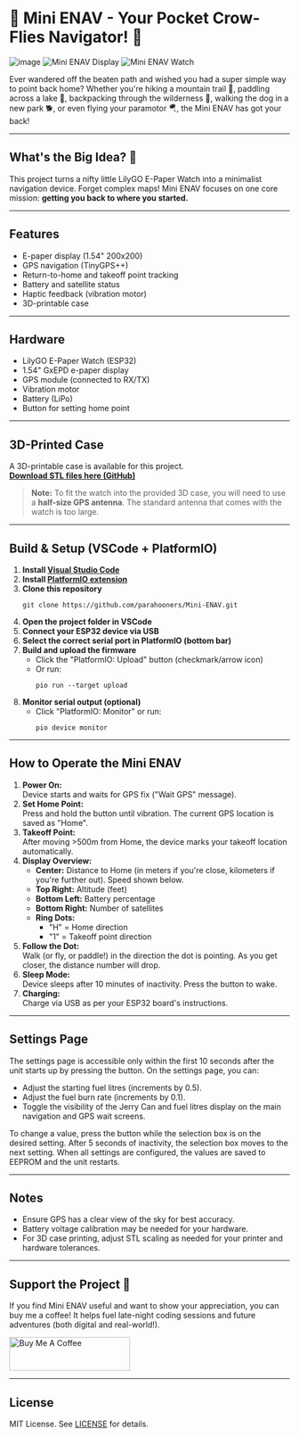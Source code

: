 # 🧭 Mini ENAV - Your Pocket Crow-Flies Navigator! 🧭

![image](https://github.com/Matt-Builder/Mini-ENAV/assets/101741817/9301517d-9378-428d-864c-731024342442)
![Mini ENAV Display](https://github.com/parahooners/Mini-ENAV/blob/main/include/Photos/image0.png?raw=true)
![Mini ENAV Watch](https://github.com/parahooners/Mini-ENAV/blob/main/include/Photos/image1.jpeg?raw=true)

Ever wandered off the beaten path and wished you had a super simple way to point back home? Whether you're hiking a mountain trail 🌲, paddling across a lake 🛶, backpacking through the wilderness 🎒, walking the dog in a new park 🐕, or even flying your paramotor 🪂, the Mini ENAV has got your back!

---

## What's the Big Idea? 🤔

This project turns a nifty little LilyGO E-Paper Watch into a minimalist navigation device. Forget complex maps! Mini ENAV focuses on one core mission: **getting you back to where you started.**

---

## Features

- E-paper display (1.54" 200x200)
- GPS navigation (TinyGPS++)
- Return-to-home and takeoff point tracking
- Battery and satellite status
- Haptic feedback (vibration motor)
- 3D-printable case

---

## Hardware

- LilyGO E-Paper Watch (ESP32)
- 1.54" GxEPD e-paper display
- GPS module (connected to RX/TX)
- Vibration motor
- Battery (LiPo)
- Button for setting home point

---

## 3D-Printed Case

A 3D-printable case is available for this project.  
**[Download STL files here (GitHub)](https://github.com/parahooners/Mini-ENAV/tree/main/include/STL%20files%20for%20case)**

> **Note:** To fit the watch into the provided 3D case, you will need to use a **half-size GPS antenna**. The standard antenna that comes with the watch is too large.

---

## Build & Setup (VSCode + PlatformIO)

1. **Install [Visual Studio Code](https://code.visualstudio.com/)**
2. **Install [PlatformIO extension](https://platformio.org/install/ide?install=vscode)**
3. **Clone this repository**
   ```
   git clone https://github.com/parahooners/Mini-ENAV.git
   ```
4. **Open the project folder in VSCode**
5. **Connect your ESP32 device via USB**
6. **Select the correct serial port in PlatformIO (bottom bar)**
7. **Build and upload the firmware**
   - Click the "PlatformIO: Upload" button (checkmark/arrow icon)
   - Or run:
     ```
     pio run --target upload
     ```
8. **Monitor serial output (optional)**
   - Click "PlatformIO: Monitor" or run:
     ```
     pio device monitor
     ```

---

## How to Operate the Mini ENAV

1. **Power On:**  
   Device starts and waits for GPS fix ("Wait GPS" message).
2. **Set Home Point:**  
   Press and hold the button until vibration. The current GPS location is saved as "Home".
3. **Takeoff Point:**  
   After moving >500m from Home, the device marks your takeoff location automatically.
4. **Display Overview:**
   - **Center:** Distance to Home (in meters if you're close, kilometers if you're further out). Speed shown below.
   - **Top Right:** Altitude (feet)
   - **Bottom Left:** Battery percentage
   - **Bottom Right:** Number of satellites
   - **Ring Dots:**  
     - "H" = Home direction  
     - "1" = Takeoff point direction
5. **Follow the Dot:**  
   Walk (or fly, or paddle!) in the direction the dot is pointing. As you get closer, the distance number will drop.
6. **Sleep Mode:**  
   Device sleeps after 10 minutes of inactivity. Press the button to wake.
7. **Charging:**  
   Charge via USB as per your ESP32 board's instructions.

---

## Settings Page

The settings page is accessible only within the first 10 seconds after the unit starts up by pressing the button. On the settings page, you can:

- Adjust the starting fuel litres (increments by 0.5).
- Adjust the fuel burn rate (increments by 0.1).
- Toggle the visibility of the Jerry Can and fuel litres display on the main navigation and GPS wait screens.

To change a value, press the button while the selection box is on the desired setting. After 5 seconds of inactivity, the selection box moves to the next setting. When all settings are configured, the values are saved to EEPROM and the unit restarts.

---

## Notes

- Ensure GPS has a clear view of the sky for best accuracy.
- Battery voltage calibration may be needed for your hardware.
- For 3D case printing, adjust STL scaling as needed for your printer and hardware tolerances.

---

## Support the Project 🙏

If you find Mini ENAV useful and want to show your appreciation, you can buy me a coffee! It helps fuel late-night coding sessions and future adventures (both digital and real-world!).

<a href="https://buymeacoffee.com/hooners" target="_blank"><img src="https://cdn.buymeacoffee.com/buttons/v2/default-yellow.png" alt="Buy Me A Coffee" style="height: 60px !important;width: 217px !important;" ></a>

---



## License

MIT License. See [LICENSE](./LICENSE) for details.
